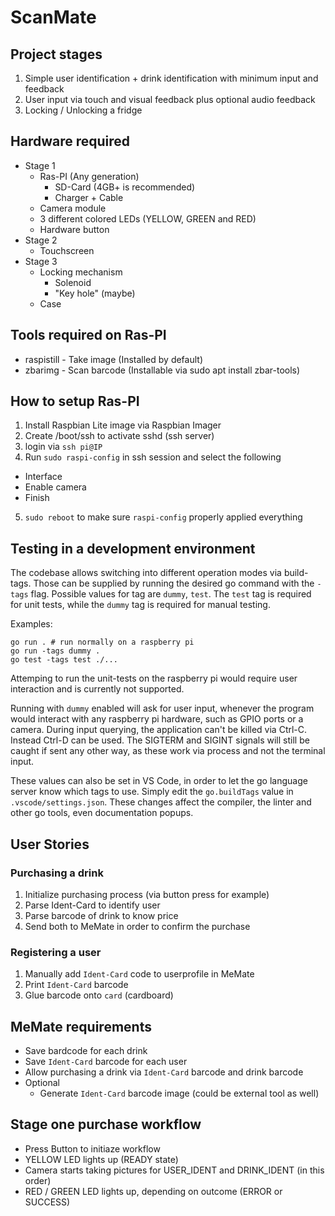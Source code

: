 # ScanMate

## Project stages

1. Simple user identification + drink identification with minimum input and feedback
2. User input via touch and visual feedback plus optional audio feedback
3. Locking / Unlocking a fridge

## Hardware required

* Stage 1
  * Ras-PI (Any generation)
    * SD-Card (4GB+ is recommended)
    * Charger + Cable
  * Camera module
  * 3 different colored LEDs (YELLOW, GREEN and RED)
  * Hardware button
* Stage 2
  * Touchscreen
* Stage 3
  * Locking mechanism
    * Solenoid
    * "Key hole" (maybe)
  * Case

## Tools required on Ras-PI

* raspistill - Take image (Installed by default)
* zbarimg - Scan barcode (Installable via sudo apt install zbar-tools)

## How to setup Ras-PI

1. Install Raspbian Lite image via Raspbian Imager
2. Create /boot/ssh to activate sshd (ssh server)
3. login via `ssh pi@IP`
4. Run `sudo raspi-config` in ssh session and select the following
  * Interface
  * Enable camera
  * Finish
5. `sudo reboot` to make sure `raspi-config` properly applied everything

## Testing in a development environment

The codebase allows switching into different operation modes via build-tags.
Those can be supplied by running the desired go command with the `-tags` flag.
Possible values for tag are `dummy`, `test`.
The `test` tag is required for unit tests, while the `dummy` tag is required
for manual testing.

Examples:

```
go run . # run normally on a raspberry pi
go run -tags dummy .
go test -tags test ./...
```

Attemping to run the unit-tests on the raspberry pi would require user
interaction and is currently not supported.

Running with `dummy` enabled will ask for user input, whenever the program
would interact with any raspberry pi hardware, such as GPIO ports or a camera.
During input querying, the application can't be killed via Ctrl-C. Instead
Ctrl-D can be used. The SIGTERM and SIGINT signals will still be caught if
sent any other way, as these work via process and not the terminal input.

These values can also be set in VS Code, in order to let the go language server
know which tags to use. Simply edit the `go.buildTags` value in
`.vscode/settings.json`. These changes affect the compiler, the linter and
other go tools, even documentation popups.

## User Stories

### Purchasing a drink

1. Initialize purchasing process (via button press for example)
2. Parse Ident-Card to identify user
3. Parse barcode of drink to know price
4. Send both to MeMate in order to confirm the purchase

### Registering a user

1. Manually add `Ident-Card` code to userprofile in MeMate
2. Print `Ident-Card` barcode
3. Glue barcode onto `card` (cardboard)

## MeMate requirements

* Save bardcode for each drink
* Save `Ident-Card` barcode for each user
* Allow purchasing a drink via `Ident-Card` barcode and drink barcode
* Optional
  * Generate `Ident-Card` barcode image (could be external tool as well)

## Stage one purchase workflow

* Press Button to initiaze workflow
* YELLOW LED lights up (READY state)
* Camera starts taking pictures for USER_IDENT and DRINK_IDENT (in this order)
* RED / GREEN LED lights up, depending on outcome (ERROR or SUCCESS)
